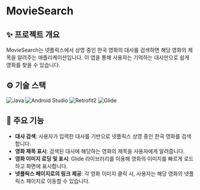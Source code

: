 # MovieSearch

## ✨ 프로젝트 개요
MovieSearch는 넷플릭스에서 상영 중인 한국 영화의 대사를 검색하면 해당 영화의 제목을 알려주는 애플리케이션입니다. 이 앱을 통해 사용자는 기억하는 대사만으로 쉽게 영화를 찾을 수 있습니다.

## ⚙ 기술 스택

![Java](https://img.shields.io/badge/Java-007396?style=for-the-badge&logo=java&logoColor=white)
![Android Studio](https://img.shields.io/badge/Android_Studio-3DDC84?style=for-the-badge&logo=android-studio&logoColor=white)
![Retrofit2](https://img.shields.io/badge/Retrofit2-58595B?style=for-the-badge&logo=retrofit&logoColor=white)
![Glide](https://img.shields.io/badge/Glide-00BCD4?style=for-the-badge&logo=glide&logoColor=white)

## 🎀 주요 기능

- **대사 검색**: 사용자가 입력한 대사를 기반으로 넷플릭스 상영 중인 한국 영화를 검색합니다.
- **영화 제목 표시**: 검색된 대사에 해당하는 영화의 제목을 사용자에게 알려줍니다.
- **영화 이미지 로딩 및 표시**: Glide 라이브러리를 이용해 영화의 이미지를 빠르게 로드하고 화면에 표시합니다.
- **넷플릭스 페이지로의 링크 제공**: 각 영화 이미지 클릭 시, 사용자는 해당 영화의 넷플릭스 페이지로 이동할 수 있습니다.
